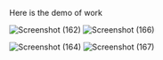 Here is  the demo of work 

![Screenshot (162)](https://github.com/user-attachments/assets/d23f5905-e26c-4d7d-8c13-5c33f9d83343)
![Screenshot (166)](https://github.com/user-attachments/assets/ce821713-e5c7-437f-9eed-e87283b8d00e)


![Screenshot (164)](https://github.com/user-attachments/assets/57c81a27-4893-472c-aae8-7f5626e2d0ed)
![Screenshot (167)](https://github.com/user-attachments/assets/f167c572-728f-44d5-b6ca-83e1db919b8f)


